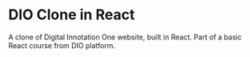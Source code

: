 # DIO Clone in React
A clone of Digital Innotation One website, built in React.
Part of a basic React course from DIO platform.

